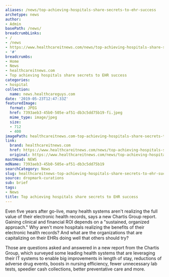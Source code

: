 ```yaml
---
aliases: /news/top-achieving-hospitals-share-secrets-to-ehr-success
archetype: news
author:
- Admin
basePath: /news/
breadcrumbLinks:
- /
- /news
- https://www.healthcareitnews.com/news/top-achieving-hospitals-share-secrets-ehr-success
- '#'
breadcrumbs:
- Home
- News
- healthcareitnews.com
- Top achieving hospitals share secrets to EHR success
categories:
- hospital
collection:
  name: news.healthcareguys.com
date: '2019-05-23T12:47:33Z'
featuredImage:
  format: JPEG
  href: 7393aeb3-45b0-505e-af51-db3c5dd75b19-fi.jpeg
  mime_type: image/jpeg
  size:
  - 712
  - 400
imagePath: healthcareitnews.com-top-achieving-hospitals-share-secrets-to-ehr-success
link:
  brand: healthcareitnews.com
  href: https://www.healthcareitnews.com/news/top-achieving-hospitals-share-secrets-ehr-success
  original: https://www.healthcareitnews.com/news/top-achieving-hospitals-share-secrets-ehr-success
mastHead: NEWS
mdName: 7393aeb3-45b0-505e-af51-db3c5dd75b19
searchCategory: News
slug: healthcareitnews-top-achieving-hospitals-share-secrets-to-ehr-success
source: dropmark-curations
sub: brief
tags:
- News
title: Top achieving hospitals share secrets to EHR success
---
```


Even five years after go-live, many health systems aren't realizing the full value of their electronic health records, says a new Chartis Group report. Gaining clinical and financial ROI depends on a "sustained, organized approach." Why aren't more hospitals realizing the benefits of their electronic health records? And what are the organizations that are capitalizing on their EHRs doing well that others should try?

Those are questions asked and answered in a new report from the Chartis Group, which surveyed some leading health systems that are leveraging their IT systems to enable big improvements in length of stay, reductions of adverse drug events, boosts in nursing efficiency, fewer unnecessary lab tests, speedier cash collections, better preventative care and more.
